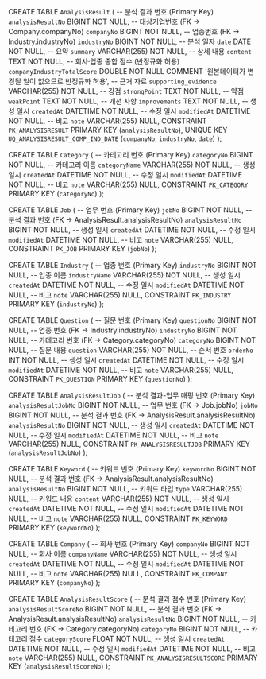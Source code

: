 CREATE TABLE `AnalysisResult` (
-- 분석 결과 번호 (Primary Key)
`analysisResultNo` BIGINT NOT NULL,
-- 대상기업번호 (FK → Company.companyNo)
`companyNo` BIGINT NOT NULL,
-- 업종번호 (FK → Industry.industryNo)
`industryNo` BIGINT NOT NULL,
-- 분석 일자
`date` DATE NOT NULL,
-- 요약
`summary` VARCHAR(255) NOT NULL,
-- 상세 내용
`content` TEXT NOT NULL,
-- 회사·업종 종합 점수 (반정규화 허용)
`companyIndustryTotalScore` DOUBLE NOT NULL COMMENT '원본데이터가 변경될 일이 없으므로 반정규화 허용',
-- 근거 자료
`supporting_evidence` VARCHAR(255) NOT NULL,
-- 강점
`strongPoint` TEXT NOT NULL,
-- 약점
`weakPoint` TEXT NOT NULL,
-- 개선 사항
`improvements` TEXT NOT NULL,
-- 생성 일시
`createdAt` DATETIME NOT NULL,
-- 수정 일시
`modifiedAt` DATETIME NOT NULL,
-- 비고
`note` VARCHAR(255) NULL,
CONSTRAINT `PK_ANALYSISRESULT` PRIMARY KEY (`analysisResultNo`),
UNIQUE KEY `UQ_ANALYSISRESULT_COMP_IND_DATE` (`companyNo`, `industryNo`, `date`)
);


CREATE TABLE `Category` (
-- 카테고리 번호 (Primary Key)
`categoryNo` BIGINT NOT NULL,
-- 카테고리 이름
`categoryName` VARCHAR(255) NOT NULL,
-- 생성 일시
`createdAt` DATETIME NOT NULL,
-- 수정 일시
`modifiedAt` DATETIME NOT NULL,
-- 비고
`note` VARCHAR(255) NULL,
CONSTRAINT `PK_CATEGORY` PRIMARY KEY (`categoryNo`)
);

CREATE TABLE `Job` (
-- 업무 번호 (Primary Key)
`jobNo` BIGINT NOT NULL,
-- 분석 결과 번호 (FK → AnalysisResult.analysisResultNo)
`analysisResultNo` BIGINT NOT NULL,
-- 생성 일시
`createdAt` DATETIME NOT NULL,
-- 수정 일시
`modifiedAt` DATETIME NOT NULL,
-- 비고
`note` VARCHAR(255) NULL,
CONSTRAINT `PK_JOB` PRIMARY KEY (`jobNo`)
);

CREATE TABLE `Industry` (
-- 업종 번호 (Primary Key)
`industryNo` BIGINT NOT NULL,
-- 업종 이름
`industryName` VARCHAR(255) NOT NULL,
-- 생성 일시
`createdAt` DATETIME NOT NULL,
-- 수정 일시
`modifiedAt` DATETIME NOT NULL,
-- 비고
`note` VARCHAR(255) NULL,
CONSTRAINT `PK_INDUSTRY` PRIMARY KEY (`industryNo`)
);

CREATE TABLE `Question` (
-- 질문 번호 (Primary Key)
`questionNo` BIGINT NOT NULL,
-- 업종 번호 (FK → Industry.industryNo)
`industryNo` BIGINT NOT NULL,
-- 카테고리 번호 (FK → Category.categoryNo)
`categoryNo` BIGINT NOT NULL,
-- 질문 내용
`question` VARCHAR(255) NOT NULL,
-- 순서 번호
`orderNo` INT NOT NULL,
-- 생성 일시
`createdAt` DATETIME NOT NULL,
-- 수정 일시
`modifiedAt` DATETIME NOT NULL,
-- 비고
`note` VARCHAR(255) NULL,
CONSTRAINT `PK_QUESTION` PRIMARY KEY (`questionNo`)
);

CREATE TABLE `AnalysisResultJob` (
-- 분석 결과-업무 매핑 번호 (Primary Key)
`analysisResultJobNo` BIGINT NOT NULL,
-- 업무 번호 (FK → Job.jobNo)
`jobNo` BIGINT NOT NULL,
-- 분석 결과 번호 (FK → AnalysisResult.analysisResultNo)
`analysisResultNo` BIGINT NOT NULL,
-- 생성 일시
`createdAt` DATETIME NOT NULL,
-- 수정 일시
`modifiedAt` DATETIME NOT NULL,
-- 비고
`note` VARCHAR(255) NULL,
CONSTRAINT `PK_ANALYSISRESULTJOB` PRIMARY KEY (`analysisResultJobNo`)
);

CREATE TABLE `Keyword` (
-- 키워드 번호 (Primary Key)
`keywordNo` BIGINT NOT NULL,
-- 분석 결과 번호 (FK → AnalysisResult.analysisResultNo)
`analysisResultNo` BIGINT NOT NULL,
-- 키워드 타입
`type` VARCHAR(255) NULL,
-- 키워드 내용
`content` VARCHAR(255) NOT NULL,
-- 생성 일시
`createdAt` DATETIME NOT NULL,
-- 수정 일시
`modifiedAt` DATETIME NOT NULL,
-- 비고
`note` VARCHAR(255) NULL,
CONSTRAINT `PK_KEYWORD` PRIMARY KEY (`keywordNo`)
);

CREATE TABLE `Company` (
-- 회사 번호 (Primary Key)
`companyNo` BIGINT NOT NULL,
-- 회사 이름
`companyName` VARCHAR(255) NOT NULL,
-- 생성 일시
`createdAt` DATETIME NOT NULL,
-- 수정 일시
`modifiedAt` DATETIME NOT NULL,
-- 비고
`note` VARCHAR(255) NULL,
CONSTRAINT `PK_COMPANY` PRIMARY KEY (`companyNo`)
);

CREATE TABLE `AnalysisResultScore` (
-- 분석 결과 점수 번호 (Primary Key)
`analysisResultScoreNo` BIGINT NOT NULL,
-- 분석 결과 번호 (FK → AnalysisResult.analysisResultNo)
`analysisResultNo` BIGINT NOT NULL,
-- 카테고리 번호 (FK → Category.categoryNo)
`categoryNo` BIGINT NOT NULL,
-- 카테고리 점수
`categoryScore` FLOAT NOT NULL,
-- 생성 일시
`createdAt` DATETIME NOT NULL,
-- 수정 일시
`modifiedAt` DATETIME NOT NULL,
-- 비고
`note` VARCHAR(255) NULL,
CONSTRAINT `PK_ANALYSISRESULTSCORE` PRIMARY KEY (`analysisResultScoreNo`)
);

